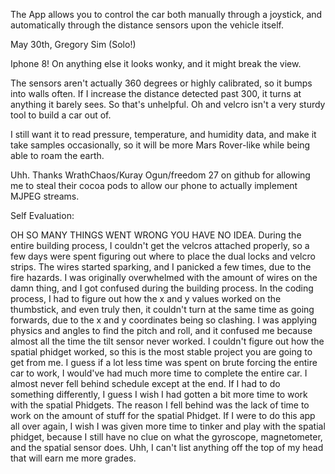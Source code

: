 The App allows you to control the car both manually through a joystick, and automatically through the distance sensors upon the vehicle itself.

May 30th, Gregory Sim (Solo!)

Iphone 8! On anything else it looks wonky, and it might break the view.

The sensors aren't actually 360 degrees or highly calibrated, so it bumps into walls often. If I increase the distance detected past 300, it turns at anything it barely sees. So that's unhelpful. Oh and velcro isn't a very sturdy tool to build a car out of.

I still want it to read pressure, temperature, and humidity data, and make it take samples occasionally, so it will be more Mars Rover-like while being able to roam the earth.

Uhh. Thanks WrathChaos/Kuray Ogun/freedom 27 on github for allowing me to steal their cocoa pods to allow our phone to actually implement MJPEG streams.


Self Evaluation:

OH SO MANY THINGS WENT WRONG YOU HAVE NO IDEA. During the entire building process, I couldn't get the velcros attached properly, so a few days were spent figuring out where to place the dual locks and velcro strips. The wires started sparking, and I panicked a few times, due to the fire hazards. I was originally overwhelmed with the amount of wires on the damn thing, and I got confused during the building process. In the coding process, I had to figure out how the x and y values worked on the thumbstick, and even truly then, it couldn't turn at the same time as going forwards, due to the x and y coordinates being so clashing. I was applying physics and angles to find the pitch and roll, and it confused me because almost all the time the tilt sensor never worked. I couldn't figure out how the spatial phidget worked, so this is the most stable project you are going to get from me. I guess if a lot less time was spent on brute forcing the entire car to work, I would've had much more time to complete the entire car. I almost never fell behind schedule except at the end. If I had to do something differently, I guess I wish I had gotten a bit more time to work with the spatial Phidgets. The reason I fell behind was the lack of time to work on the amount of stuff for the spatial Phidget. If I were to do this app all over again, I wish I was given more time to tinker and play with the spatial phidget, because I still have no clue on what the gyroscope, magnetometer, and the spatial sensor does. Uhh, I can't list anything off the top of my head that will earn me more grades.
